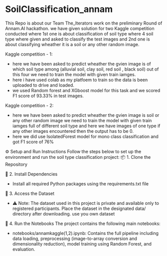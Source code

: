 # SoilClassification_annam

This Repo is about our Team The_Iterators work on the preliminary Round of Annam.AI hackathon. we have given solution for two Kaggle competition conducted where 1st one is about classification of soil type where 4 soil type where given and asked to classify the test images and 2nd one is about classifying wheather it is a soil or any other random image. 

Kaggle competition - 1:
  - here we have been asked to predict wheather the gvien image is of which soil type among (alluvial soil, clay soil, red soil , black soil) out of this four we need to train the model with given train iamges.
  - here i have used colab as my platfoem to train so the data is been uploaded to drive and loaded.
  - we used Random forest and XGboost model for this task and we scored F1 score of 93.33% in test images.

Kaggle competition - 2:
  - here we have been asked to predict wheather the gvien image is soil or any other random image we need to train the model with given train iamges full of different soil type and here we have images of one type if any other images encountered then the output has to be 0.
  - here we did use IsolatedForest model for mono class classification and got F1 score of 76%

⚙️ Setup and Run Instructions
Follow the steps below to set up the environment and run the soil type classification project:
📦 1. Clone the Repository

📑 2. Install Dependencies
   - Install all required Python packages using the requirements.txt file

📁 3. Access the Dataset
   - ⚠️ Note: The dataset used in this project is private and available only to registered participants. Place the dataset in the designated data/ directory after downloading. use you own dataset

📓 4. Run the Notebooks
The project contains the following main notebooks:
   - notebooks/annamkaggle(1,2).ipynb: Contains the full pipeline including data loading, preprocessing (image-to-array conversion and dimensionality reduction), model training using Random Forest, and evaluation.
